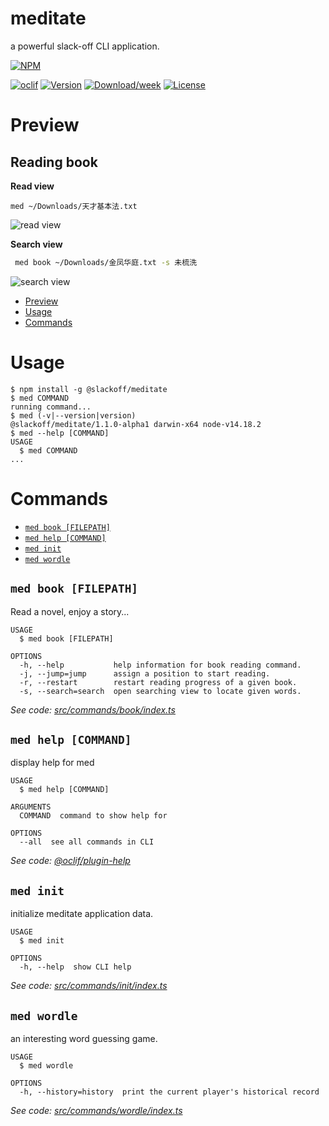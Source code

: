 meditate
========

a powerful slack-off CLI application.

[![NPM](https://nodei.co/npm/@slackoff/meditate.png?mini=true)](https://npmjs.org/package/@slackoff/meditate)

[![oclif](https://img.shields.io/badge/cli-oclif-brightgreen.svg)](https://oclif.io)
[![Version](https://img.shields.io/npm/v/@slackoff/meditate.svg)](https://www.npmjs.com/package/@slackoff/meditate)
[![Download/week](https://img.shields.io/npm/dw/@slackoff/meditate.svg)](https://www.npmjs.com/package/@slackoff/meditate)
[![License](https://img.shields.io/npm/l/meditate.svg)](https://github.com/ShenQingchuan/meditate/blob/master/package.json)

# Preview

## Reading book

**Read view**
```
med ~/Downloads/天才基本法.txt
```

![read view](https://user-images.githubusercontent.com/46062972/150922709-00989370-f025-4c89-beaf-fb041c50f21b.png)


**Search view**

```bash
 med book ~/Downloads/金凤华庭.txt -s 未梳洗
```

![search view](https://user-images.githubusercontent.com/46062972/150922533-9d76b830-55c3-4c2f-8eed-e87916ad3777.png)

<!-- toc -->
* [Preview](#preview)
* [Usage](#usage)
* [Commands](#commands)
<!-- tocstop -->
# Usage
<!-- usage -->
```sh-session
$ npm install -g @slackoff/meditate
$ med COMMAND
running command...
$ med (-v|--version|version)
@slackoff/meditate/1.1.0-alpha1 darwin-x64 node-v14.18.2
$ med --help [COMMAND]
USAGE
  $ med COMMAND
...
```
<!-- usagestop -->
# Commands
<!-- commands -->
* [`med book [FILEPATH]`](#med-book-filepath)
* [`med help [COMMAND]`](#med-help-command)
* [`med init`](#med-init)
* [`med wordle`](#med-wordle)

## `med book [FILEPATH]`

Read a novel, enjoy a story...

```
USAGE
  $ med book [FILEPATH]

OPTIONS
  -h, --help           help information for book reading command.
  -j, --jump=jump      assign a position to start reading.
  -r, --restart        restart reading progress of a given book.
  -s, --search=search  open searching view to locate given words.
```

_See code: [src/commands/book/index.ts](https://github.com/ShenQingchuan/meditate/blob/v1.1.0-alpha1/src/commands/book/index.ts)_

## `med help [COMMAND]`

display help for med

```
USAGE
  $ med help [COMMAND]

ARGUMENTS
  COMMAND  command to show help for

OPTIONS
  --all  see all commands in CLI
```

_See code: [@oclif/plugin-help](https://github.com/oclif/plugin-help/blob/v3.3.1/src/commands/help.ts)_

## `med init`

initialize meditate application data.

```
USAGE
  $ med init

OPTIONS
  -h, --help  show CLI help
```

_See code: [src/commands/init/index.ts](https://github.com/ShenQingchuan/meditate/blob/v1.1.0-alpha1/src/commands/init/index.ts)_

## `med wordle`

an interesting word guessing game.

```
USAGE
  $ med wordle

OPTIONS
  -h, --history=history  print the current player's historical record
```

_See code: [src/commands/wordle/index.ts](https://github.com/ShenQingchuan/meditate/blob/v1.1.0-alpha1/src/commands/wordle/index.ts)_
<!-- commandsstop -->
